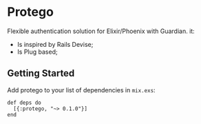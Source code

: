 # Protego

Flexible authentication solution for Elixir/Phoenix with Guardian. it:
* Is inspired by Rails Devise;
* Is Plug based;


## Getting Started

Add protego to your list of dependencies in `mix.exs`:

    def deps do
      [{:protego, "~> 0.1.0"}]
    end
